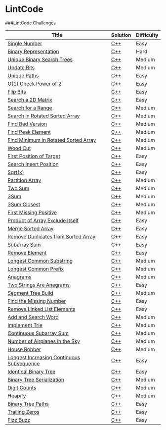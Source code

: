 LintCode
========

###LintCode Challenges

| Title | Solution | Difficulty |
| ----- | -------- | ---------- |
|[Single Number](http://www.lintcode.com/en/problem/single-number/)| [C++](./single-number/single-number.cpp) |Easy|
|[Binary Representation](http://www.lintcode.com/en/problem/binary-representation/)| [C++](./binary-representation/binary-representation.cpp) |Hard|
|[Unique Binary Search Trees](http://www.lintcode.com/en/problem/unique-binary-search-trees/)| [C++](./unique-binary-search-trees/unique-binary-search-trees.cpp) |Medium|
|[Update Bits](http://www.lintcode.com/en/problem/update-bits/)| [C++](./update-bits/update-bits.cpp) |Medium|
|[Unique Paths](http://www.lintcode.com/en/problem/unique-paths/)| [C++](./unique-paths/unique-paths.cpp) |Easy|
|[O(1) Check Power of 2](http://www.lintcode.com/en/problem/o1-check-power-of-2/)| [C++](./o1-check-power-of-2/o1-check-power-of-2.cpp) |Easy|
|[Flip Bits](http://www.lintcode.com/en/problem/flip-bits/)| [C++](./flip-bits/flip-bits.cpp) |Easy|
|[Search a 2D Matrix](http://www.lintcode.com/en/problem/search-a-2d-matrix/)| [C++](./search-a-2d-matrix/search-a-2d-matrix.cpp) |Easy|
|[Search for a Range](http://www.lintcode.com/en/problem/search-for-a-range/)| [C++](./search-for-a-range/search-for-a-range.cpp) |Medium|
|[Search in Rotated Sorted Array](http://www.lintcode.com/en/problem/search-in-rotated-sorted-array/)| [C++](./search-in-rotated-sorted-array/search-in-rotated-sorted-array.cpp) |Medium|
|[Find Bad Version](http://www.lintcode.com/en/problem/find-bad-version/)| [C++](./find-bad-version/find-bad-version.cpp) |Medium|
|[Find Peak Element](http://www.lintcode.com/en/problem/find-peak-element/)| [C++](./find-peak-element/find-peak-element.cpp) |Medium|
|[Find Minimum in Rotated Sorted Array](http://www.lintcode.com/en/problem/find-minimum-in-rotated-sorted-array/)| [C++](./find-minimum-in-rotated-sorted-array/find-minimum-in-rotated-sorted-array.cpp) |Medium|
|[Wood Cut](http://www.lintcode.com/en/problem/wood-cut/)| [C++](./wood-cut/wood-cut.cpp) |Medium|
|[First Position of Target](http://www.lintcode.com/en/problem/first-position-of-target/)| [C++](./first-position-of-target/first-position-of-target.cpp) |Easy|
|[Search Insert Position](http://www.lintcode.com/en/problem/search-insert-position/)| [C++](./search-insert-position/search-insert-position.cpp) |Easy|
|[Sqrt(x)](http://www.lintcode.com/en/problem/search-insert-position/)| [C++](./search-insert-position/search-insert-position.cpp) |Easy|
|[Partition Array](http://www.lintcode.com/en/problem/partition-array/)| [C++](./partition-array/partition-array.cpp) |Medium|
|[Two Sum](http://www.lintcode.com/en/problem/two-sum/)| [C++](./two-sum/two-sum.cpp) |Medium|
|[3Sum](http://www.lintcode.com/en/problem/3sum/)| [C++](./3sum/3sum.cpp) |Medium|
|[3Sum Closest](http://www.lintcode.com/en/problem/3sum-closest/)| [C++](./3sum-closest/3sum-closest.cpp) |Medium|
|[First Missing Positive](http://www.lintcode.com/en/problem/first-missing-positive/)| [C++](./first-missing-positive/first-missing-positive.cpp) |Medium|
|[Product of Array Exclude Itself](http://www.lintcode.com/en/problem/product-of-array-exclude-itself/)| [C++](./product-of-array-exclude-itself/product-of-array-exclude-itself.cpp) |Easy|
|[Merge Sorted Array](http://www.lintcode.com/en/problem/merge-sorted-array/)| [C++](./merge-sorted-array/merge-sorted-array.cpp) |Easy|
|[Remove Duplicates from Sorted Array](http://www.lintcode.com/en/problem/remove-duplicates-from-sorted-array/)| [C++](./remove-duplicates-from-sorted-array/remove-duplicates-from-sorted-array.cpp) |Easy|
|[Subarray Sum](http://www.lintcode.com/en/problem/subarray-sum/)| [C++](./subarray-sum/subarray-sum.cpp) |Easy|
|[Remove Element](http://www.lintcode.com/en/problem/remove-element/)| [C++](./remove-element/remove-element.cpp) |Easy|
|[Longest Common Substring](http://www.lintcode.com/en/problem/longest-common-substring/)| [C++](./longest-common-substring/longest-common-substring.cpp) |Medium|
|[Longest Common Prefix](http://www.lintcode.com/en/problem/longest-common-prefix/)| [C++](./longest-common-prefix/longest-common-prefix.cpp) |Medium|
|[Anagrams](http://www.lintcode.com/en/problem/anagrams/)| [C++](./anagrams/anagrams.cpp) |Medium|
|[Two Strings Are Anagrams](http://www.lintcode.com/en/problem/two-strings-are-anagrams/)| [C++](./two-strings-are-anagrams/two-strings-are-anagrams.cpp) |Easy|
|[Segment Tree Build](http://www.lintcode.com/en/problem/segment-tree-build/)| [C++](./segment-tree-build/segment-tree-build.cpp) |Medium|
|[Find the Missing Number](http://www.lintcode.com/en/problem/find-the-missing-number/)| [C++](./find-the-missing-number/find-the-missing-number.cpp) |Easy|
|[Remove Linked List Elements](http://www.lintcode.com/en/problem/remove-linked-list-elements/)| [C++](./remove-linked-list-elements/remove-linked-list-elements.cpp) |Easy|
|[Add and Search Word](http://www.lintcode.com/en/problem/add-and-search-word/)| [C++](./add-and-search-word/add-and-search-word.cpp) |Medium|
|[Implement Trie](http://www.lintcode.com/en/problem/implement-trie/)| [C++](./implement-trie/implement-trie.cpp) |Medium|
|[Continuous Subarray Sum](http://www.lintcode.com/en/problem/continuous-subarray-sum/)| [C++](./continuous-subarray-sum/continuous-subarray-sum.cpp) |Medium|
|[Number of Airplanes in the Sky](http://www.lintcode.com/en/problem/number-of-airplanes-in-the-sky/)| [C++](./number-of-airplanes-in-the-sky/number-of-airplanes-in-the-sky.cpp) |Medium|
|[House Robber](http://www.lintcode.com/en/problem/house-robber/)| [C++](./house-robber/house-robber.cpp) |Medium|
|[Longest Increasing Continuous Subsequence](http://www.lintcode.com/en/problem/longest-increasing-continuous-subsequence/)| [C++](./longest-increasing-continuous-subsequence/longest-increasing-continuous-subsequence.cpp) |Easy|
|[Identical Binary Tree](http://www.lintcode.com/en/problem/identical-binary-tree/)| [C++](./identical-binary-tree/identical-binary-tree.cpp) |Easy|
|[Binary Tree Serialization](http://www.lintcode.com/en/problem/binary-tree-serialization/)| [C++](./binary-tree-serialization/binary-tree-serialization.cpp) |Medium|
|[Digit Counts](http://www.lintcode.com/en/problem/digit-counts/)| [C++](./digit-counts/digit-counts.cpp) |Medium|
|[Heapify](http://www.lintcode.com/en/problem/heapify/)| [C++](./heapify/heapify.cpp) |Medium|
|[Binary Tree Paths](http://www.lintcode.com/en/problem/binary-tree-paths/)| [C++](./binary-tree-paths/binary-tree-paths.cpp) |Easy|
|[Trailing Zeros](http://www.lintcode.com/en/problem/trailing-zeros/)| [C++](./trailing-zeros/trailing-zeros.cpp) |Easy|
|[Fizz Buzz](http://www.lintcode.com/en/problem/fizz-buzz/)| [C++](./fizz-buzz/fizz-buzz.cpp) |Easy|
